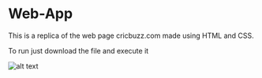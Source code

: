 # Web-App

This is a replica of the web page cricbuzz.com made using HTML and CSS.

To run just download the file and execute it

![alt text](https://github.com/RajK19/Web-App/blob/main/cricbuzz%20app%20image.jpgraw=true)
